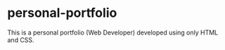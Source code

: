 # personal-portfolio
This is a personal portfolio (Web Developer) developed using only HTML and CSS.
